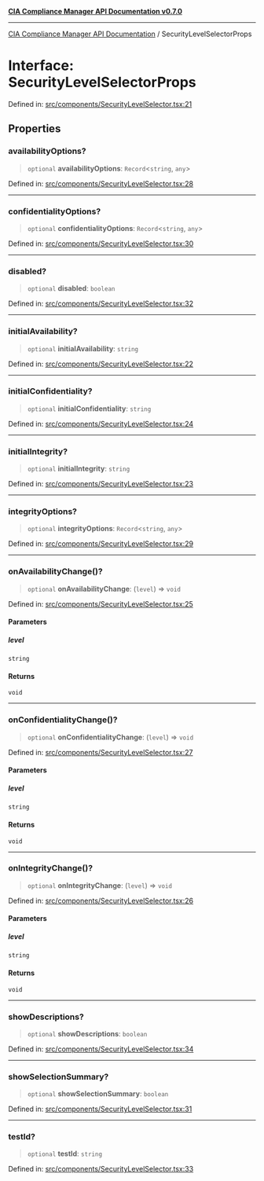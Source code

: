 [**CIA Compliance Manager API Documentation v0.7.0**](../README.md)

***

[CIA Compliance Manager API Documentation](../globals.md) / SecurityLevelSelectorProps

# Interface: SecurityLevelSelectorProps

Defined in: [src/components/SecurityLevelSelector.tsx:21](https://github.com/Hack23/cia-compliance-manager/blob/main/src/components/SecurityLevelSelector.tsx#L21)

## Properties

### availabilityOptions?

> `optional` **availabilityOptions**: `Record`\<`string`, `any`\>

Defined in: [src/components/SecurityLevelSelector.tsx:28](https://github.com/Hack23/cia-compliance-manager/blob/main/src/components/SecurityLevelSelector.tsx#L28)

***

### confidentialityOptions?

> `optional` **confidentialityOptions**: `Record`\<`string`, `any`\>

Defined in: [src/components/SecurityLevelSelector.tsx:30](https://github.com/Hack23/cia-compliance-manager/blob/main/src/components/SecurityLevelSelector.tsx#L30)

***

### disabled?

> `optional` **disabled**: `boolean`

Defined in: [src/components/SecurityLevelSelector.tsx:32](https://github.com/Hack23/cia-compliance-manager/blob/main/src/components/SecurityLevelSelector.tsx#L32)

***

### initialAvailability?

> `optional` **initialAvailability**: `string`

Defined in: [src/components/SecurityLevelSelector.tsx:22](https://github.com/Hack23/cia-compliance-manager/blob/main/src/components/SecurityLevelSelector.tsx#L22)

***

### initialConfidentiality?

> `optional` **initialConfidentiality**: `string`

Defined in: [src/components/SecurityLevelSelector.tsx:24](https://github.com/Hack23/cia-compliance-manager/blob/main/src/components/SecurityLevelSelector.tsx#L24)

***

### initialIntegrity?

> `optional` **initialIntegrity**: `string`

Defined in: [src/components/SecurityLevelSelector.tsx:23](https://github.com/Hack23/cia-compliance-manager/blob/main/src/components/SecurityLevelSelector.tsx#L23)

***

### integrityOptions?

> `optional` **integrityOptions**: `Record`\<`string`, `any`\>

Defined in: [src/components/SecurityLevelSelector.tsx:29](https://github.com/Hack23/cia-compliance-manager/blob/main/src/components/SecurityLevelSelector.tsx#L29)

***

### onAvailabilityChange()?

> `optional` **onAvailabilityChange**: (`level`) => `void`

Defined in: [src/components/SecurityLevelSelector.tsx:25](https://github.com/Hack23/cia-compliance-manager/blob/main/src/components/SecurityLevelSelector.tsx#L25)

#### Parameters

##### level

`string`

#### Returns

`void`

***

### onConfidentialityChange()?

> `optional` **onConfidentialityChange**: (`level`) => `void`

Defined in: [src/components/SecurityLevelSelector.tsx:27](https://github.com/Hack23/cia-compliance-manager/blob/main/src/components/SecurityLevelSelector.tsx#L27)

#### Parameters

##### level

`string`

#### Returns

`void`

***

### onIntegrityChange()?

> `optional` **onIntegrityChange**: (`level`) => `void`

Defined in: [src/components/SecurityLevelSelector.tsx:26](https://github.com/Hack23/cia-compliance-manager/blob/main/src/components/SecurityLevelSelector.tsx#L26)

#### Parameters

##### level

`string`

#### Returns

`void`

***

### showDescriptions?

> `optional` **showDescriptions**: `boolean`

Defined in: [src/components/SecurityLevelSelector.tsx:34](https://github.com/Hack23/cia-compliance-manager/blob/main/src/components/SecurityLevelSelector.tsx#L34)

***

### showSelectionSummary?

> `optional` **showSelectionSummary**: `boolean`

Defined in: [src/components/SecurityLevelSelector.tsx:31](https://github.com/Hack23/cia-compliance-manager/blob/main/src/components/SecurityLevelSelector.tsx#L31)

***

### testId?

> `optional` **testId**: `string`

Defined in: [src/components/SecurityLevelSelector.tsx:33](https://github.com/Hack23/cia-compliance-manager/blob/main/src/components/SecurityLevelSelector.tsx#L33)
